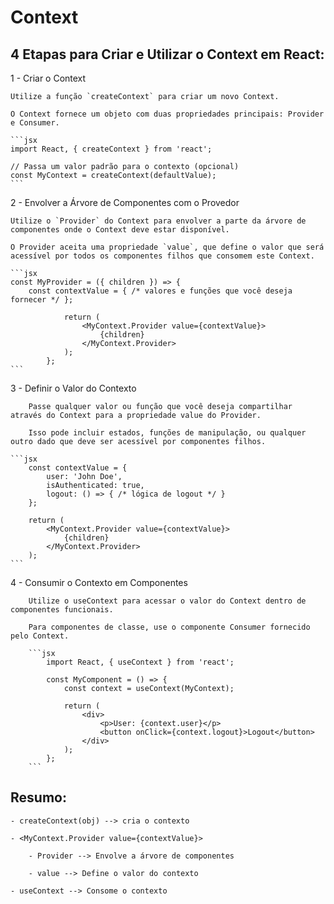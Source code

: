 # Context


## 4 Etapas para Criar e Utilizar o Context em React:

1 - Criar o Context

    Utilize a função `createContext` para criar um novo Context.

    O Context fornece um objeto com duas propriedades principais: Provider e Consumer.

    ```jsx
    import React, { createContext } from 'react';

    // Passa um valor padrão para o contexto (opcional)
    const MyContext = createContext(defaultValue);
    ```

2 - Envolver a Árvore de Componentes com o Provedor

    Utilize o `Provider` do Context para envolver a parte da árvore de componentes onde o Context deve estar disponível.

    O Provider aceita uma propriedade `value`, que define o valor que será acessível por todos os componentes filhos que consomem este Context.

    ```jsx
    const MyProvider = ({ children }) => {
        const contextValue = { /* valores e funções que você deseja fornecer */ };

                return (
                    <MyContext.Provider value={contextValue}>
                        {children}
                    </MyContext.Provider>
                );
            };
    ```

3 - Definir o Valor do Contexto

        Passe qualquer valor ou função que você deseja compartilhar através do Context para a propriedade value do Provider.

        Isso pode incluir estados, funções de manipulação, ou qualquer outro dado que deve ser acessível por componentes filhos.

    ```jsx
        const contextValue = {
            user: 'John Doe',
            isAuthenticated: true,
            logout: () => { /* lógica de logout */ }
        };

        return (
            <MyContext.Provider value={contextValue}>
                {children}
            </MyContext.Provider>
        );
    ```

4 - Consumir o Contexto em Componentes

        Utilize o useContext para acessar o valor do Context dentro de componentes funcionais.

        Para componentes de classe, use o componente Consumer fornecido pelo Context.

        ```jsx
            import React, { useContext } from 'react';

            const MyComponent = () => {
                const context = useContext(MyContext);

                return (
                    <div>
                        <p>User: {context.user}</p>
                        <button onClick={context.logout}>Logout</button>
                    </div>
                );
            };
        ```

## Resumo:

    - createContext(obj) --> cria o contexto

    - <MyContext.Provider value={contextValue}>

        - Provider --> Envolve a árvore de componentes

        - value --> Define o valor do contexto

    - useContext --> Consome o contexto
